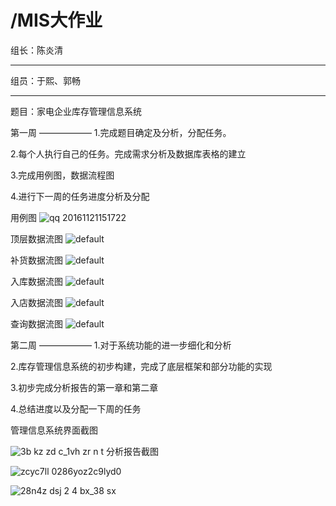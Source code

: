 /MIS大作业
=========
组长：陈炎清
___________
组员：于熙、郭畅
_______________________
题目：家电企业库存管理信息系统


第一周
——————
1.完成题目确定及分析，分配任务。

2.每个人执行自己的任务。完成需求分析及数据库表格的建立

3.完成用例图，数据流程图

4.进行下一周的任务进度分析及分配

用例图
![qq 20161121151722](https://cloud.githubusercontent.com/assets/16081097/20485820/41ae0bf2-b038-11e6-9cb3-cf63c7125576.png)

顶层数据流图
![default](https://cloud.githubusercontent.com/assets/16081097/20485874/7bb2e264-b038-11e6-80c0-88853aba1416.JPG)

补货数据流图
![default](https://cloud.githubusercontent.com/assets/16081097/20485923/aedc3d3e-b038-11e6-8805-2d366f7f3c35.JPG)

入库数据流图
![default](https://cloud.githubusercontent.com/assets/16081097/20485949/c145120c-b038-11e6-8362-950bf25ef8f4.JPG)

入店数据流图
![default](https://cloud.githubusercontent.com/assets/16081097/20485975/dc47379c-b038-11e6-8292-5f40f9938122.JPG)

查询数据流图
![default](https://cloud.githubusercontent.com/assets/16081097/20486030/1fd53fa4-b039-11e6-8caa-929372e29c6f.JPG)


第二周
——————
1.对于系统功能的进一步细化和分析

2.库存管理信息系统的初步构建，完成了底层框架和部分功能的实现

3.初步完成分析报告的第一章和第二章

4.总结进度以及分配一下周的任务

管理信息系统界面截图

![3b kz zd c_1vh zr n t](https://cloud.githubusercontent.com/assets/16081097/20658901/1da6e4fc-b57b-11e6-9d4e-d9e8f5f380c5.png)
分析报告截图

![zcyc7ll 0286yoz2c9lyd0](https://cloud.githubusercontent.com/assets/16081097/20658909/2520df9e-b57b-11e6-8040-d62695766f49.png)

![28n4z dsj 2 4 bx_38 sx](https://cloud.githubusercontent.com/assets/16081097/20658912/2a053140-b57b-11e6-8dee-8dd9fcc6a6fd.png)

